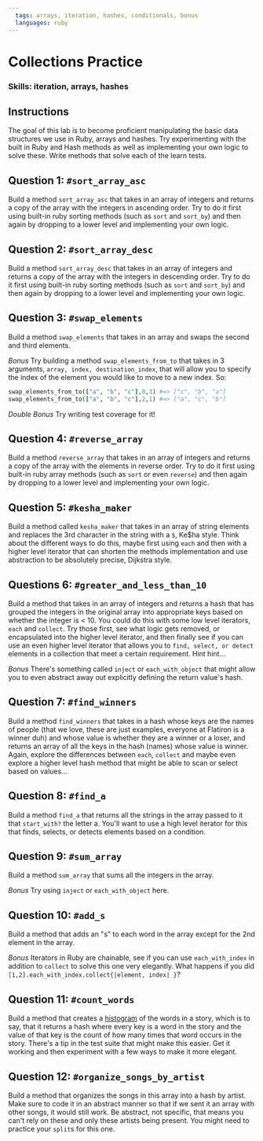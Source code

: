 ```yaml
---
  tags: arrays, iteration, hashes, conditionals, bonus
  languages: ruby
---
```


# Collections Practice

### Skills: iteration, arrays, hashes

## Instructions

The goal of this lab is to become proficient manipulating the basic data structures we use in Ruby, arrays and hashes.  Try experimenting with the built in Ruby and Hash methods as well as implementing your own logic to solve these.  Write methods that solve each of the learn tests.

## Question 1: `#sort_array_asc`

Build a method `sort_array_asc` that takes in an array of integers and returns a copy of the array with the integers in ascending order. Try to do it first using built-in ruby sorting methods (such as `sort` and `sort_by`) and then again by dropping to a lower level and implementing your own logic.

## Question 2: `#sort_array_desc`

Build a method `sort_array_desc` that takes in an array of integers and returns a copy of the array with the integers in descending order. Try to do it first using built-in ruby sorting methods (such as `sort` and `sort_by`) and then again by dropping to a lower level and implementing your own logic.

## Question 3: `#swap_elements`

Build a method `swap_elements` that takes in an array and swaps the second and third elements.

_Bonus_ Try building a method `swap_elements_from_to` that takes in 3 arguments, `array, index, destination_index`, that will allow you to specify the index of the element you would like to move to a new index. So:

```ruby
swap_elements_from_to(["a", "b", "c"],0,3) #=> ["c", "b", "a"]
swap_elements_from_to(["a", "b", "c"],2,1) #=> ["a", "c", "b"]
```

_Double Bonus_ Try writing test coverage for it!

## Question 4: `#reverse_array`

Build a method `reverse_array` that takes in an array of integers and returns a copy of the array with the elements in reverse order. Try to do it first using built-in ruby array methods (such as `sort` or even `reverse`) and then again by dropping to a lower level and implementing your own logic.

## Question 5: `#kesha_maker`

Build a method called `kesha_maker` that takes in an array of string elements and replaces the 3rd character in the string with a `$`, Ke$ha style. Think about the different ways to do this, maybe first using `each` and then with a higher level iterator that can shorten the methods implementation and use abstraction to be absolutely precise, Dijkstra style.

## Questions 6: `#greater_and_less_than_10`

Build a method that takes in an array of integers and returns a hash that has grouped the integers in the original array into appropriate keys based on whether the integer is < 10. You could do this with some low level iterators, `each` and `collect`. Try those first, see what logic gets removed, or encapsulated into the higher level iterator, and then finally see if you can use an even higher level iterator that allows you to `find, select, or detect` elements in a collection that meet a certain requirement. Hint hint...

_Bonus_ There's something called `inject` or `each_with_object` that might allow you to even abstract away out explicitly defining the return value's hash.
## Question 7: `#find_winners`

Build a method `find_winners` that takes in a hash whose keys are the names of people (that we love, these are just examples, everyone at Flatiron is a winner duh) and whose value is whether they are a winner or a loser, and returns an array of all the keys in the hash (names) whose value is winner. Again, explore the differences between `each`, `collect` and maybe even explore a higher level hash method that might be able to scan or select based on values...

## Question 8: `#find_a`

Build a method `find_a` that returns all the strings in the array passed to it that `start_with?` the letter a. You'll want to use a high level iterator for this that finds, selects, or detects elements based on a condition.

## Question 9: `#sum_array`

Build a method `sum_array` that sums all the integers in the array.

_Bonus_ Try using `inject` or `each_with_object` here.

## Question 10: `#add_s`

Build a method that adds an "s" to each word in the array except for the 2nd element in the array. 

_Bonus_ Iterators in Ruby are chainable, see if you can use `each_with_index` in addition to `collect` to solve this one very elegantly. What happens if you did `[1,2].each_with_index.collect{|element, index| }`?

## Question 11: `#count_words`

Build a method that creates a [histogram](http://en.wikipedia.org/wiki/Histogram) of the words in a story, which is to say, that it returns a hash where every key is a word in the story and the value of that key is the count of how many times that word occurs in the story. There's a tip in the test suite that might make this easier. Get it working and then experiment with a few ways to make it more elegant.

## Question 12: `#organize_songs_by_artist`

Build a method that organizes the songs in this array into a hash by artist. Make sure to code it in an abstract manner so that if we sent it an array with other songs, it would still work. Be abstract, not specific, that means you can't rely on these and only these artists being present. You might need to practice your `split`s for this one.



